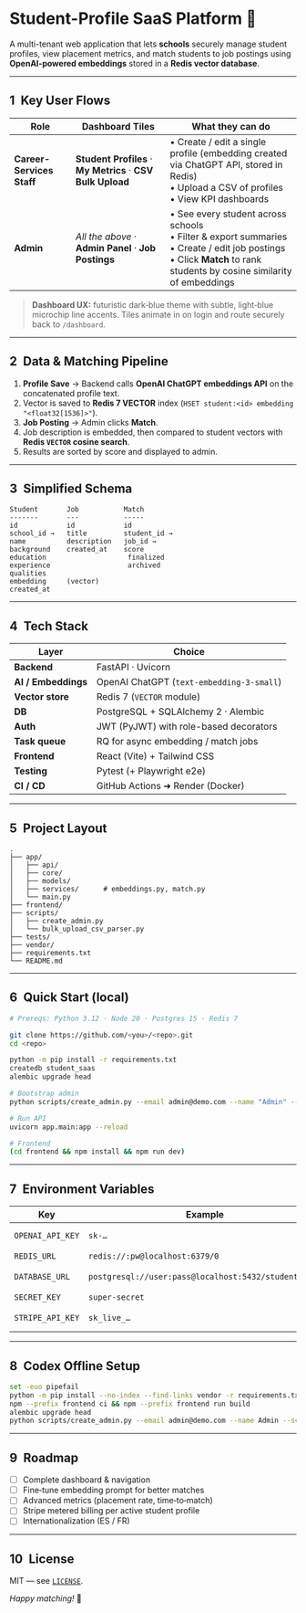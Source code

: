 # Student-Profile SaaS Platform 🚀

A multi-tenant web application that lets **schools** securely manage student profiles, view placement metrics, and match students to job postings using **OpenAI‑powered embeddings** stored in a **Redis vector database**.

---

## 1 Key User Flows

| Role | Dashboard Tiles | What they can do |
|------|-----------------|------------------|
| **Career-Services Staff** | **Student Profiles** · **My Metrics** · **CSV Bulk Upload** | • Create / edit a single profile (embedding created via ChatGPT API, stored in Redis)<br>• Upload a CSV of profiles<br>• View KPI dashboards |
| **Admin** | *All the above* · **Admin Panel** · **Job Postings** | • See every student across schools<br>• Filter & export summaries<br>• Create / edit job postings<br>• Click **Match** to rank students by cosine similarity of embeddings |

> **Dashboard UX:** futuristic dark‑blue theme with subtle, light‑blue microchip line accents. Tiles animate in on login and route securely back to `/dashboard`.

---

## 2 Data & Matching Pipeline

1. **Profile Save** → Backend calls **OpenAI ChatGPT embeddings API** on the concatenated profile text.  
2. Vector is saved to **Redis 7 VECTOR** index (`HSET student:<id> embedding "<float32[1536]>"`).  
3. **Job Posting** → Admin clicks **Match**.  
4. Job description is embedded, then compared to student vectors with **Redis `VECTOR` cosine search**.  
5. Results are sorted by score and displayed to admin.

---

## 3 Simplified Schema

```
Student       Job           Match
-------       ---           -----
id            id            id
school_id →   title         student_id →
name          description   job_id →
background    created_at    score
education                    finalized
experience                   archived
qualities
embedding     (vector)
created_at
```

---

## 4 Tech Stack

| Layer | Choice |
|-------|--------|
| **Backend** | FastAPI · Uvicorn |
| **AI / Embeddings** | OpenAI ChatGPT (`text-embedding-3-small`) |
| **Vector store** | Redis 7 (`VECTOR` module) |
| **DB** | PostgreSQL + SQLAlchemy 2 · Alembic |
| **Auth** | JWT (PyJWT) with role-based decorators |
| **Task queue** | RQ for async embedding / match jobs |
| **Frontend** | React (Vite) + Tailwind CSS |
| **Testing** | Pytest (+ Playwright e2e) |
| **CI / CD** | GitHub Actions ➜ Render (Docker) |

---

## 5 Project Layout

```
.
├── app/
│   ├── api/
│   ├── core/
│   ├── models/
│   ├── services/      # embeddings.py, match.py
│   └── main.py
├── frontend/
├── scripts/
│   ├── create_admin.py
│   └── bulk_upload_csv_parser.py
├── tests/
├── vendor/
├── requirements.txt
└── README.md
```

---

## 6 Quick Start (local)

```bash
# Prereqs: Python 3.12 · Node 20 · Postgres 15 · Redis 7

git clone https://github.com/<you>/<repo>.git
cd <repo>

python -m pip install -r requirements.txt
createdb student_saas
alembic upgrade head

# Bootstrap admin
python scripts/create_admin.py --email admin@demo.com --name "Admin" --school "Demo U"

# Run API
uvicorn app.main:app --reload

# Frontend
(cd frontend && npm install && npm run dev)
```

---

## 7 Environment Variables

| Key | Example | Purpose |
|-----|---------|---------|
| `OPENAI_API_KEY` | `sk-…` | Create embeddings |
| `REDIS_URL` | `redis://:pw@localhost:6379/0` | Vector store |
| `DATABASE_URL` | `postgresql://user:pass@localhost:5432/student_saas` | SQLAlchemy connection |
| `SECRET_KEY` | `super-secret` | JWT signing |
| `STRIPE_API_KEY` | `sk_live_…` | Billing (optional) |

---

## 8 Codex Offline Setup

```bash
set -euo pipefail
python -m pip install --no-index --find-links vendor -r requirements.txt
npm --prefix frontend ci && npm --prefix frontend run build
alembic upgrade head
python scripts/create_admin.py --email admin@demo.com --name Admin --school Demo
```

---

## 9 Roadmap

- [ ] Complete dashboard & navigation  
- [ ] Fine‑tune embedding prompt for better matches  
- [ ] Advanced metrics (placement rate, time‑to‑match)  
- [ ] Stripe metered billing per active student profile  
- [ ] Internationalization (ES / FR)

---

## 10 License

MIT — see [`LICENSE`](./LICENSE).

*Happy matching!* 🎉
